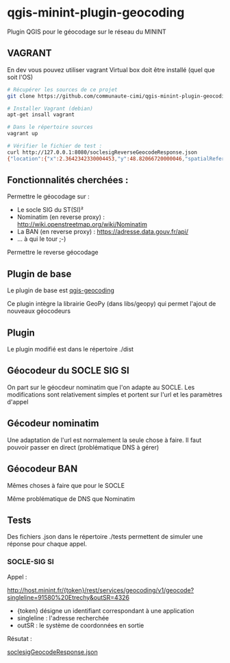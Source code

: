 # qgis-minint-plugin-geocoding

Plugin QGIS pour le géocodage sur le réseau du MININT

## VAGRANT

En dev vous pouvez utiliser vagrant
Virtual box doit être installé (quel que soit l'OS)

```sh
# Récupérer les sources de ce projet
git clone https://github.com/communaute-cimi/qgis-minint-plugin-geocoding.git

# Installer Vagrant (debian)
apt-get insall vagrant

# Dans le répertoire sources
vagrant up

# Vérifier le fichier de test : 
curl http://127.0.0.1:8080/soclesigReverseGeocodeResponse.json
{"location":{"x":2.3642342330004453,"y":48.82066720000046,"spatialReference":{"wkid":102110,"latestWkid":2154}},"address":{"Street":"37 BOULEVARD VICTOR","Postal":"75015","City":"PARIS 15","Loc_name":"2_AdressInter"}}
```
## Fonctionnalités cherchées :

Permettre le géocodage sur :
- Le socle SIG du ST(SI)²
- Nominatim (en reverse proxy) : http://wiki.openstreetmap.org/wiki/Nominatim
- La BAN  (en reverse proxy) : https://adresse.data.gouv.fr/api/
- ... à qui le tour ;-)

Permettre le reverse géocodage

## Plugin de base

Le plugin de base est [qgis-geocoding](https://github.com/elpaso/qgis-geocoding)

Ce plugin intègre la librairie GeoPy (dans libs/geopy) qui permet l'ajout de nouveaux géocodeurs

## Plugin

Le plugin modifié est dans le répertoire ./dist

## Géocodeur du SOCLE SIG SI

On part sur le géocdeur nominatim que l'on adapte au SOCLE.
Les modifications sont relativement simples et portent sur l'url et les paramètres d'appel

## Gécodeur nominatim 

Une adaptation de l'url est normalement la seule chose à faire. Il faut pouvoir passer en direct (problématique DNS à gérer)

## Géocodeur BAN

Mêmes choses à faire que pour le SOCLE

Même problématique de DNS que Nominatim

## Tests

Des fichiers .json dans le répertoire ./tests permettent de simuler une réponse pour chaque appel.

### SOCLE-SIG SI

Appel : 

http://host.minint.fr/{token}/rest/services/geocoding/v1/geocode?singleline=91580%20Etrechy&outSR=4326

- {token} désigne un identifiant correspondant à une application
- singleline : l'adresse recherchée
- outSR : le système de coordonnées en sortie

Résutat : 

[soclesigGeocodeResponse.json](./libs/soclesigGeocodeResponse.json)



